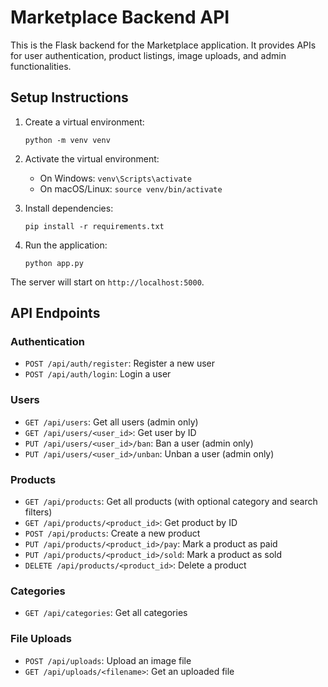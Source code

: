 
# Marketplace Backend API

This is the Flask backend for the Marketplace application. It provides APIs for user authentication, product listings, image uploads, and admin functionalities.

## Setup Instructions

1. Create a virtual environment:
   ```
   python -m venv venv
   ```

2. Activate the virtual environment:
   - On Windows: `venv\Scripts\activate`
   - On macOS/Linux: `source venv/bin/activate`

3. Install dependencies:
   ```
   pip install -r requirements.txt
   ```

4. Run the application:
   ```
   python app.py
   ```

The server will start on `http://localhost:5000`.

## API Endpoints

### Authentication
- `POST /api/auth/register`: Register a new user
- `POST /api/auth/login`: Login a user

### Users
- `GET /api/users`: Get all users (admin only)
- `GET /api/users/<user_id>`: Get user by ID
- `PUT /api/users/<user_id>/ban`: Ban a user (admin only)
- `PUT /api/users/<user_id>/unban`: Unban a user (admin only)

### Products
- `GET /api/products`: Get all products (with optional category and search filters)
- `GET /api/products/<product_id>`: Get product by ID
- `POST /api/products`: Create a new product
- `PUT /api/products/<product_id>/pay`: Mark a product as paid
- `PUT /api/products/<product_id>/sold`: Mark a product as sold
- `DELETE /api/products/<product_id>`: Delete a product

### Categories
- `GET /api/categories`: Get all categories

### File Uploads
- `POST /api/uploads`: Upload an image file
- `GET /api/uploads/<filename>`: Get an uploaded file
